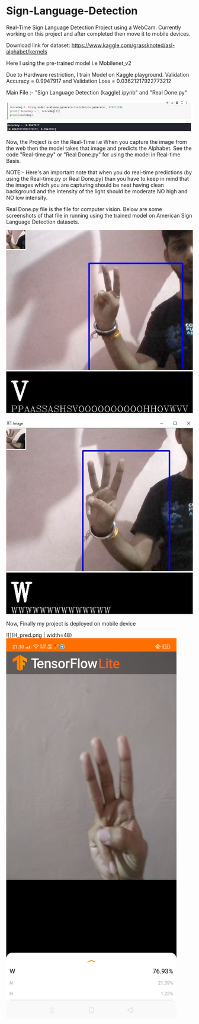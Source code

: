 # Sign-Language-Detection

Real-Time Sign Language Detection Project using a WebCam.
Currently working on this project and after completed then move it to mobile devices.

Download link for dataset: https://www.kaggle.com/grassknoted/asl-alphabet/kernels

Here I using the pre-trained model i.e Mobilenet_v2

Due to Hardware restriction, I train Model on Kaggle playground.
Validation Accuracy = 0.9947917 and Validation Loss = 0.03621217922773212

Main File :- "Sign Language Detection (kaggle).ipynb" and "Real Done.py"

![](validation%20score.JPG)

Now, the Project is on the Real-Time i.e When you capture the image from the web then the model takes that image and predicts the Alphabet.
See the code "Real-time.py" or "Real Done.py" for using the model in Real-time Basis.

NOTE:- Here's an important note that when you do real-time predictions (by using the Real-time.py or Real Done.py) than you have to keep in mind that the images which you are capturing should be neat having clean background and the intensity of the light should be moderate NO high and NO low intensity.

Real Done.py file is the file for computer vision. Below are some screenshots of that file in running using the trained model on American Sign Language Detection datasets.

![](Capture2.jpg)

![](Capture1.jpg)

Now, Finally my project is deployed on mobile device

![](H_pred.png | width=48)
![](W_pred.png)
